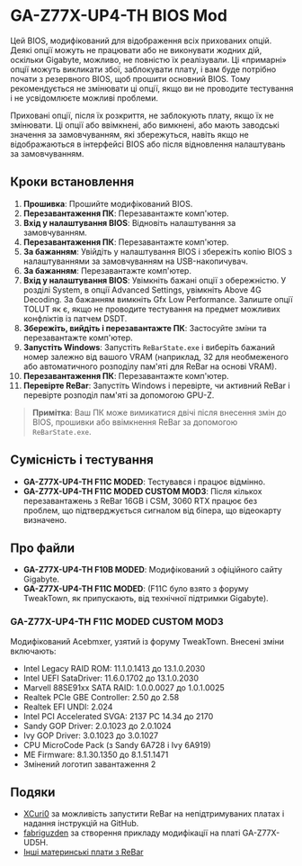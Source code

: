# GA-Z77X-UP4-TH BIOS Mod

Цей BIOS, модифікований для відображення всіх прихованих опцій. Деякі опції можуть не працювати або не виконувати жодних дій, оскільки Gigabyte, можливо, не повністю їх реалізували. Ці «примарні» опції можуть викликати збої, заблокувати плату, і вам буде потрібно почати з резервного BIOS, щоб прошити основний BIOS. Тому рекомендується не змінювати ці опції, якщо ви не проводите тестування і не усвідомлюєте можливі проблеми.

Приховані опції, після їх розкриття, не заблокують плату, якщо їх не змінювати. Ці опції або ввімкнені, або вимкнені, або мають заводські значення за замовчуванням, які збережуться, навіть якщо не відображаються в інтерфейсі BIOS або після відновлення налаштувань за замовчуванням.

## Кроки встановлення

1. **Прошивка**: Прошийте модифікований BIOS.
2. **Перезавантаження ПК**: Перезавантажте комп'ютер.
3. **Вхід у налаштування BIOS**: Відновіть налаштування за замовчуванням.
4. **Перезавантаження ПК**: Перезавантажте комп'ютер.
5. **За бажанням**: Увійдіть у налаштування BIOS і збережіть копію BIOS з налаштуваннями за замовчуванням на USB-накопичувач.
6. **За бажанням**: Перезавантажте комп'ютер.
7. **Вхід у налаштування BIOS**: Увімкніть бажані опції з обережністю. У розділі System, в опції Advanced Settings, увімкніть Above 4G Decoding. За бажанням вимкніть Gfx Low Performance. Залиште опції TOLUT як є, якщо не проводите тестування на предмет можливих конфліктів із патчем DSDT.
8. **Збережіть, вийдіть і перезавантажте ПК**: Застосуйте зміни та перезавантажте комп'ютер.
9. **Запустіть Windows**: Запустіть `ReBarState.exe` і виберіть бажаний номер залежно від вашого VRAM (наприклад, 32 для необмеженого або автоматичного розподілу пам'яті для ReBar на основі VRAM).
10. **Перезавантаження ПК**: Перезавантажте комп'ютер.
11. **Перевірте ReBar**: Запустіть Windows і перевірте, чи активний ReBar і перевірте розподіл пам'яті за допомогою GPU-Z.

> **Примітка**: Ваш ПК може вимикатися двічі після внесення змін до BIOS, прошивки або ввімкнення ReBar за допомогою `ReBarState.exe`.

## Сумісність і тестування

- **GA-Z77X-UP4-TH F11C MODED**: Тестувався і працює відмінно.
- **GA-Z77X-UP4-TH F11C MODED CUSTOM MOD3**: Після кількох перезавантажень з ReBar 16GB і CSM, 3060 RTX працює без проблем, що підтверджується сигналом від біпера, що відеокарту визначено.

## Про файли

- **GA-Z77X-UP4-TH F10B MODED**: Модифікований з офіційного сайту Gigabyte. 
- **GA-Z77X-UP4-TH F11C MODED**: (F11C було взято з форуму TweakTown, як припускають, від технічної підтримки Gigabyte).

### GA-Z77X-UP4-TH F11C MODED CUSTOM MOD3

Модифікований Acebmxer, узятий із форуму TweakTown. Внесені зміни включають:

- Intel Legacy RAID ROM: 11.1.0.1413 до 13.1.0.2030
- Intel UEFI SataDriver: 11.6.0.1702 до 13.1.0.2030
- Marvell 88SE91xx SATA RAID: 1.0.0.0027 до 1.0.1.0025
- Realtek PCIe GBE Controller: 2.50 до 2.58
- Realtek EFI UNDI: 2.024
- Intel PCI Accelerated SVGA: 2137 PC 14.34 до 2170
- Sandy GOP Driver: 2.0.1023 до 2.0.1024
- Ivy GOP Driver: 3.0.1023 до 3.0.1027
- CPU MicroCode Pack (з Sandy 6A728 і Ivy 6A919)
- ME Firmware: 8.1.30.1350 до 8.1.51.1471
- Змінений логотип завантаження 2

## Подяки

- [XCuri0](https://github.com/xCuri0) за можливість запустити ReBar на непідтримуваних платах і надання інструкцій на GitHub.
- [fabriguzden](https://github.com/xCuri0/ReBarUEFI/files/13465369/Z77XUD5H%2BReBar%2BNVMe%2B4G.Decode.All.Options.Show.zip) за створення прикладу модифікації на платі GA-Z77X-UD5H.
- [Інші материнські плати з ReBar](https://github.com/xCuri0/ReBarUEFI/issues/11)
